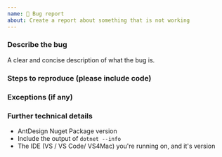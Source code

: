 ```yaml
---
name: 🐞 Bug report
about: Create a report about something that is not working
---
```


<!--

请尽量使用英语，因为我们有来自全球的贡献者，使用英语会让您的问题和需求得到更迅速的响应和解决。
推荐使用：https://cn.bing.com/translator

Please use English as much as possible, as we have contributors from all over the world,
using English will allow your questions and needs to be responded to and resolved more quickly.
-->

### Describe the bug

A clear and concise description of what the bug is.

### Steps to reproduce (please include code)
<!--
We ❤ code! Point us to a minimalistic repro project hosted in a GitHub repo.
For a repro project, create a new ASP.NET Core project using the template of your your choice, apply the minimum required code to result in the issue you're observing.

We will close this issue if:
- the repro project you share with us is complex. We can't investigate custom projects, so don't point us to such, please.
- if we will not be able to repro the behavior you're reporting
-->

### Exceptions (if any)
<!-- 
Include the exception you get when facing this issue
-->

### Further technical details
- AntDesign Nuget Package version
- Include the output of `dotnet --info`
- The IDE (VS / VS Code/ VS4Mac) you're running on, and it's version
